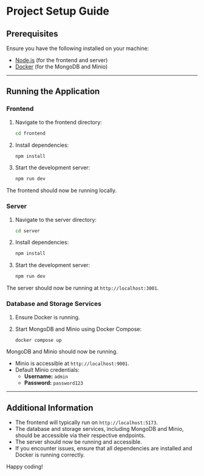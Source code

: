 # Project Setup Guide

## Prerequisites

Ensure you have the following installed on your machine:

- [Node.js](https://nodejs.org/) (for the frontend and server)
- [Docker](https://www.docker.com/) (for the MongoDB and Minio)

---

## Running the Application

### Frontend

1. Navigate to the frontend directory:

   ```sh
   cd frontend
   ```

2. Install dependencies:

   ```sh
   npm install
   ```

3. Start the development server:

   ```sh
   npm run dev
   ```

The frontend should now be running locally.

### Server

1. Navigate to the server directory:

   ```sh
   cd server
   ```

2. Install dependencies:

   ```sh
   npm install
   ```

3. Start the development server:

   ```sh
   npm run dev
   ```

The server should now be running at `http://localhost:3001`.

### Database and Storage Services

1. Ensure Docker is running.
2. Start MongoDB and Minio using Docker Compose:

   ```sh
   docker compose up
   ```

MongoDB and Minio should now be running.

- Minio is accessible at `http://localhost:9001`.
- Default Minio credentials:
  - **Username:** `admin`
  - **Password:** `password123`

---

## Additional Information

- The frontend will typically run on `http://localhost:5173`.
- The database and storage services, including MongoDB and Minio, should be accessible via their respective endpoints.
- The server should now be running and accessible.
- If you encounter issues, ensure that all dependencies are installed and Docker is running correctly.

Happy coding!
